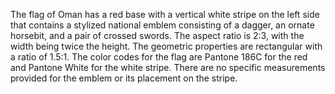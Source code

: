 The flag of Oman has a red base with a vertical white stripe on the left side that contains a stylized national emblem consisting of a dagger, an ornate horsebit, and a pair of crossed swords. The aspect ratio is 2:3, with the width being twice the height. The geometric properties are rectangular with a ratio of 1.5:1. The color codes for the flag are Pantone 186C for the red and Pantone White for the white stripe. There are no specific measurements provided for the emblem or its placement on the stripe.